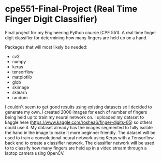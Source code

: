 # cpe551-Final-Project (Real Time Finger Digit Classifier)
Final project for my Engineering Python course (CPE 551). A real time finger digit classifier for determining how many fingers are held up on a hand. 


Packages that will most likely be needed:
<ul>
	<li>cv2</li>
	<li>numpy</li>
	<li>keras</li>
	<li>tensorflow</li>
	<li>matplotlib</li>
	<li>glob</li>
	<li>skimage</li>
	<li>sklearn</li>
	<li>random</li>
</ul

I couldn't seem to get good results using existing datasets so I decided to generate my own. I created 2000 images for each of number of fingers being held up to train my neural network on. I uploaded my dataset to kaggle here (https://www.kaggle.com/roshea6/finger-digits-05) so others could use it. My dataset already has the images segmented to fully isolate the hand in the image to make it more beginner friendly. The dataset will be used to train a convolutional neural network using Keras with a Tensorflow back end to create a classifier network. The classifier network will be used to to classify how many fingers are held up in a video stream through a laptop camera using OpenCV.

